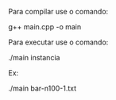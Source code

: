 Para compilar use o comando:

g++ main.cpp -o main

Para executar use o comando:

./main instancia

Ex:

./main bar-n100-1.txt
